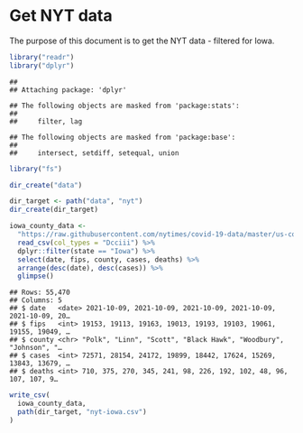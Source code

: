 Get NYT data
================

The purpose of this document is to get the NYT data - filtered for Iowa.

``` r
library("readr")
library("dplyr")
```

    ## 
    ## Attaching package: 'dplyr'

    ## The following objects are masked from 'package:stats':
    ## 
    ##     filter, lag

    ## The following objects are masked from 'package:base':
    ## 
    ##     intersect, setdiff, setequal, union

``` r
library("fs")
```

``` r
dir_create("data")

dir_target <- path("data", "nyt")
dir_create(dir_target)
```

``` r
iowa_county_data <- 
  "https://raw.githubusercontent.com/nytimes/covid-19-data/master/us-counties.csv" %>%
  read_csv(col_types = "Dcciii") %>%
  dplyr::filter(state == "Iowa") %>%
  select(date, fips, county, cases, deaths) %>%
  arrange(desc(date), desc(cases)) %>%
  glimpse()
```

    ## Rows: 55,470
    ## Columns: 5
    ## $ date   <date> 2021-10-09, 2021-10-09, 2021-10-09, 2021-10-09, 2021-10-09, 20…
    ## $ fips   <int> 19153, 19113, 19163, 19013, 19193, 19103, 19061, 19155, 19049, …
    ## $ county <chr> "Polk", "Linn", "Scott", "Black Hawk", "Woodbury", "Johnson", "…
    ## $ cases  <int> 72571, 28154, 24172, 19899, 18442, 17624, 15269, 13843, 13679, …
    ## $ deaths <int> 710, 375, 270, 345, 241, 98, 226, 192, 102, 48, 96, 107, 107, 9…

``` r
write_csv(
  iowa_county_data,
  path(dir_target, "nyt-iowa.csv")
)
```
